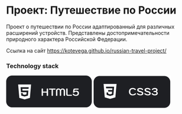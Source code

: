 # **Проект: Путешествие по России**

Проект о путешествии по России адаптированный для различных расширений устройств. Представлены достопримечательности природного характера Российской Федерации.

Ссылка на сайт https://kotevega.github.io/russian-travel-project/

### Technology stack
![HTML](https://github.com/kotevega/kotevega/blob/main/images/html5.svg) ![CSS](https://github.com/kotevega/kotevega/blob/main/images/css3.svg)


